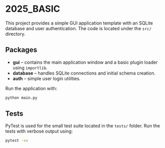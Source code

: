 # 2025_BASIC

This project provides a simple GUI application template with an SQLite database and user authentication. The code is located under the `src/` directory.

## Packages

- **gui** – contains the main application window and a basic plugin loader using `importlib`.
- **database** – handles SQLite connections and initial schema creation.
- **auth** – simple user login utilities.

Run the application with:

```bash
python main.py
```

## Tests

PyTest is used for the small test suite located in the `tests/` folder.
Run the tests with verbose output using:

```bash
pytest -vv
```


